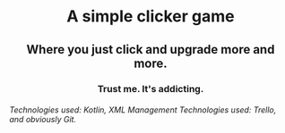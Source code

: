 <h1 align="center">
A simple clicker game
</h1>
<h2 align="center">
Where you just click and upgrade more and more.
</h2>
<h3 align="center">
Trust me. It's addicting.
</h3>
<h6>
Technologies used: Kotlin, XML
Management Technologies used: Trello, and obviously Git.
</h6>
